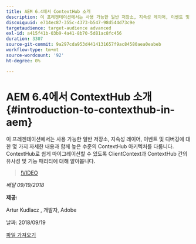 ```yaml
---
title: AEM 6.4에서 ContextHub 소개
description: 이 프레젠테이션에서는 사용 가능한 일반 저장소, 지속성 레이어, 이벤트 및 디버깅에 대한 몇 가지 자세한 내용과 함께 높은 수준의 ContextHub 아키텍처를 다룹니다. ContextHub로 쉽게 마이그레이션할 수 있도록 ClientContext과 ContextHub 간의 유사성 및 기능 패리티에 대해 알아봅니다.
discoiquuid: e714ec87-355c-4373-b547-98d544d73c9e
targetaudience: target-audience advanced
exl-id: a415f41b-03b9-4a41-8b70-5d81ac8fc456
duration: 3307
source-git-commit: 9a297cda953d4414131657f9ac84580aea0eabeb
workflow-type: tm+mt
source-wordcount: '92'
ht-degree: 0%

---
```


# AEM 6.4에서 ContextHub 소개{#introduction-to-contexthub-in-aem}

이 프레젠테이션에서는 사용 가능한 일반 저장소, 지속성 레이어, 이벤트 및 디버깅에 대한 몇 가지 자세한 내용과 함께 높은 수준의 ContextHub 아키텍처를 다룹니다. ContextHub로 쉽게 마이그레이션할 수 있도록 ClientContext과 ContextHub 간의 유사성 및 기능 패리티에 대해 알아봅니다.

>[!VIDEO](https://video.tv.adobe.com/v/23839/?quality=9)

*배달 09/19/2018*

**제공:**

Artur Kudlacz , 개발자, Adobe

날짜: 2018/09/19

[파일 가져오기](assets/gems-session-introduction-to-contexthub-in-aem-64.pdf)

<!--
[Get back to the Overview](https://helpx.adobe.com/experience-manager/kt/eseminars/gems/aem-index.html)
-->
